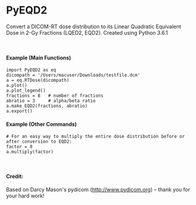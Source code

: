 


# PyEQD2
Convert a DICOM-RT dose distribution to its Linear Quadratic Equivalent Dose in 2-Gy Fractions (LQED2, EQD2).
Created using Python 3.6.1

<br />

#### Example (Main Functions)
```
import PyEQD2 as eq
dicompath = '/Users/macuser/Downloads/testfile.dcm'
a = eq.RTDose(dicompath)
a.plot()
a.plot_legend()
fractions = 8   # number of fractions
abratio = 3     # alpha/beta ratio
a.make_EQD2(fractions, abratio)
a.export()
```

#### Example (Other Commands)
```
# For an easy way to multiply the entire dose distribution before or after conversion to EQD2:
factor = 8
a.multiply(factor)
```

<br />

#### Credit: 
Based on Darcy Mason's pydicom (http://www.pydicom.org) – thank you for your hard work!
